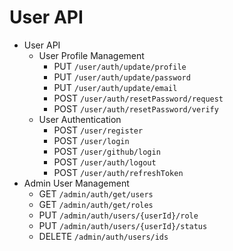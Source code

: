 # User API
- User API
  - User Profile Management
    - PUT `/user/auth/update/profile`
    - PUT `/user/auth/update/password`
    - PUT `/user/auth/update/email`
    - POST `/user/auth/resetPassword/request`
    - POST `/user/auth/resetPassword/verify`
  - User Authentication
    - POST `/user/register`
    - POST `/user/login`
    - POST `/user/github/login`
    - POST `/user/auth/logout`
    - POST `/user/auth/refreshToken`
- Admin User Management
  - GET `/admin/auth/get/users`
  - GET `/admin/auth/get/roles`
  - PUT `/admin/auth/users/{userId}/role`
  - PUT `/admin/auth/users/{userId}/status`
  - DELETE `/admin/auth/users/ids`

